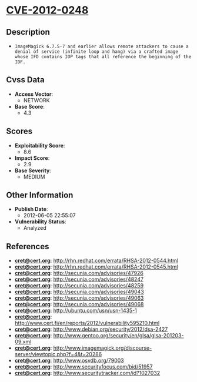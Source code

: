 
# [CVE-2012-0248](https://cve.mitre.org/cgi-bin/cvename.cgi?name=CVE-2012-0248)

## Description

- `ImageMagick 6.7.5-7 and earlier allows remote attackers to cause a denial of service (infinite loop and hang) via a crafted image whose IFD contains IOP tags that all reference the beginning of the IDF.`

## Cvss Data

- **Access Vector**:
  - NETWORK
- **Base Score**:
  - 4.3

## Scores

- **Exploitability Score**:
  - 8.6
- **Impact Score**:
  - 2.9
- **Base Severity**:
  - MEDIUM

## Other Information

- **Publish Date**:
  - 2012-06-05 22:55:07
- **Vulnerability Status**:
  - Analyzed

## References

- **cret@cert.org**: http://rhn.redhat.com/errata/RHSA-2012-0544.html
- **cret@cert.org**: http://rhn.redhat.com/errata/RHSA-2012-0545.html
- **cret@cert.org**: http://secunia.com/advisories/47926
- **cret@cert.org**: http://secunia.com/advisories/48247
- **cret@cert.org**: http://secunia.com/advisories/48259
- **cret@cert.org**: http://secunia.com/advisories/49043
- **cret@cert.org**: http://secunia.com/advisories/49063
- **cret@cert.org**: http://secunia.com/advisories/49068
- **cret@cert.org**: http://ubuntu.com/usn/usn-1435-1
- **cret@cert.org**: http://www.cert.fi/en/reports/2012/vulnerability595210.html
- **cret@cert.org**: http://www.debian.org/security/2012/dsa-2427
- **cret@cert.org**: http://www.gentoo.org/security/en/glsa/glsa-201203-09.xml
- **cret@cert.org**: http://www.imagemagick.org/discourse-server/viewtopic.php?f=4&t=20286
- **cret@cert.org**: http://www.osvdb.org/79003
- **cret@cert.org**: http://www.securityfocus.com/bid/51957
- **cret@cert.org**: http://www.securitytracker.com/id?1027032
